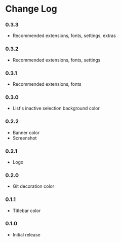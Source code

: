 # Change Log

### 0.3.3

- Recommended extensions, fonts, settings, extras

### 0.3.2

- Recommended extensions, fonts, settings

### 0.3.1

- Recommended extensions, fonts

### 0.3.0

- List's inactive selection background color

### 0.2.2

- Banner color
- Screenshot

### 0.2.1

- Logo

### 0.2.0

- Git decoration color

### 0.1.1

- Titlebar color

### 0.1.0

- Initial release
